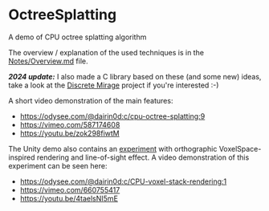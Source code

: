 # OctreeSplatting
A demo of CPU octree splatting algorithm

The overview / explanation of the used techniques is in the [Notes/Overview.md](Notes/Overview.md) file.

***2024 update:*** I also made a C library based on these (and some new) ideas, take a look at the [Discrete Mirage](https://github.com/dairin0d/discrete-mirage) project if you're interested :-)

A short video demonstration of the main features:

* https://odysee.com/@dairin0d:c/cpu-octree-splatting:9
* https://vimeo.com/587174608
* https://youtu.be/zok298fiwtM

The Unity demo also contains an [experiment](Unity/OctreeSplatting/Assets/VoxelStackRendering.Demo) with orthographic VoxelSpace-inspired rendering and line-of-sight effect. A video demonstration of this experiment can be seen here:

* https://odysee.com/@dairin0d:c/CPU-voxel-stack-rendering:1
* https://vimeo.com/660755417
* https://youtu.be/4taelsNI5mE
